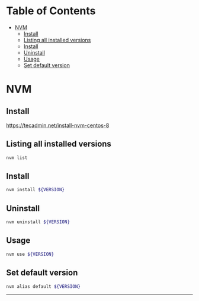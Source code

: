 # Table of Contents

- [NVM](#nvm)
  - [Install](#install)
  - [Listing all installed versions](#listing-all-installed-versions)
  - [Install](#install)
  - [Uninstall](#uninstall)
  - [Usage](#usage)
  - [Set default version](#set-default-version)

# NVM

## Install

https://tecadmin.net/install-nvm-centos-8

## Listing all installed versions

```bash
nvm list
```

## Install

```bash
nvm install ${VERSION}
```

## Uninstall

```bash
nvm uninstall ${VERSION}
```

## Usage

```bash
nvm use ${VERSION}
```

## Set default version

```bash
nvm alias default ${VERSION}
```

---
